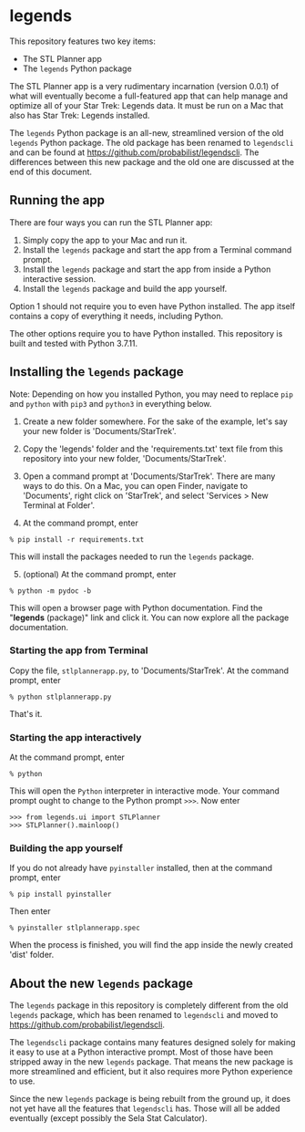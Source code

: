 # legends

This repository features two key items:

* The STL Planner app
* The `legends` Python package

The STL Planner app is a very rudimentary incarnation (version 0.0.1) of what will eventually become a full-featured app that can help manage and optimize all of your Star Trek: Legends data. It must be run on a Mac that also has Star Trek: Legends installed.

The `legends` Python package is an all-new, streamlined version of the old `legends` Python package. The old package has been renamed to `legendscli` and can be found at https://github.com/probabilist/legendscli. The differences between this new package and the old one are discussed at the end of this document.

## Running the app

There are four ways you can run the STL Planner app:

1. Simply copy the app to your Mac and run it.
2. Install the `legends` package and start the app from a Terminal command prompt.
3. Install the `legends` package and start the app from inside a Python interactive session.
4. Install the `legends` package and build the app yourself.

Option 1 should not require you to even have Python installed. The app itself contains a copy of everything it needs, including Python.

The other options require you to have Python installed. This repository is built and tested with Python 3.7.11.

## Installing the `legends` package

Note: Depending on how you installed Python, you may need to replace `pip` and `python` with `pip3` and `python3` in everything below.

1. Create a new folder somewhere. For the sake of the example, let's say your new folder is 'Documents/StarTrek'.

2. Copy the 'legends' folder and the 'requirements.txt' text file from this repository into your new folder, 'Documents/StarTrek'.

3. Open a command prompt at 'Documents/StarTrek'. There are many ways to do this. On a Mac, you can open Finder, navigate to 'Documents', right click on 'StarTrek', and select 'Services > New Terminal at Folder'.

4. At the command prompt, enter
```
% pip install -r requirements.txt
```
This will install the packages needed to run the `legends` package.

5. (optional) At the command prompt, enter
```
% python -m pydoc -b
```
This will open a browser page with Python documentation. Find the "**legends** (package)" link and click it. You can now explore all the package documentation.

### Starting the app from Terminal

Copy the file, `stlplannerapp.py`, to 'Documents/StarTrek'. At the command prompt, enter
```
% python stlplannerapp.py
```
That's it.

### Starting the app interactively

At the command prompt, enter
```
% python
```
This will open the `Python` interpreter in interactive mode. Your command prompt ought to change to the Python prompt `>>>`. Now enter
```
>>> from legends.ui import STLPlanner
>>> STLPlanner().mainloop()
```

### Building the app yourself

If you do not already have `pyinstaller` installed, then at the command prompt, enter
```
% pip install pyinstaller
```
Then enter
```
% pyinstaller stlplannerapp.spec
```
When the process is finished, you will find the app inside the newly created 'dist' folder.

## About the new `legends` package

The `legends` package in this repository is completely different from the old `legends` package, which has been renamed to `legendscli` and moved to https://github.com/probabilist/legendscli.

The `legendscli` package contains many features designed solely for making it easy to use at a Python interactive prompt. Most of those have been stripped away in the new `legends` package. That means the new package is more streamlined and efficient, but it also requires more Python experience to use.

Since the new `legends` package is being rebuilt from the ground up, it does not yet have all the features that `legendscli` has. Those will all be added eventually (except possibly the Sela Stat Calculator).
